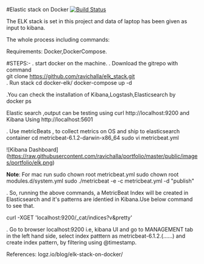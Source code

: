 #Elastic stack on Docker
[![Build Status](https://travis-ci.org/ravichalla/elkstack.svg?branch=master)](https://travis-ci.org/ravichalla/elkstack)


The ELK stack is set in this project and data of laptop has been given as input to kibana.


The whole process including commands:

Requirements:
Docker,DockerCompose.

#STEPS:-
. start docker on the machine.
. Download the gitrepo with command  
git clone https://github.com/ravichalla/elk_stack.git    
. Run stack
 cd docker-elk/
 docker-compose up -d

.You can check the installation of Kibana,Logstash,Elasticsearch by  
 docker ps

 Elastic search ,output can be testing using
 curl http://localhost:9200
 and Kibana Using
 http://localhost:5601

. Use metricBeats , to collect metrics on OS and ship to elasticsearch container
  cd metricbeat-6.1.2-darwin-x86_64
  sudo vi metricbeat.yml

![Kibana Dashboard] (https://raw.githubusercontent.com/ravichalla/portfolio/master/public/images/portfolio/elk.png) 

**Note**: For mac run
  sudo chown root metricbeat.yml
  sudo chown root modules.d/system.yml
  sudo ./metricbeat -e -c metricbeat.yml -d "publish"

. So, running the above commands, a MetricBeat Index will be created in Elasticsearch and it's
  patterns are identied in Kibana.Use below command to see that.

  curl -XGET 'localhost:9200/_cat/indices?v&pretty'


. Go to browser localhost:9200 i.e, kibana UI and go to MANAGEMENT tab in the left hand side,
  select index patttern as metricbeat-6.1.2.(......)
  and create index pattern, by filtering using @timestamp.



References:
logz.io/blog/elk-stack-on-docker/
